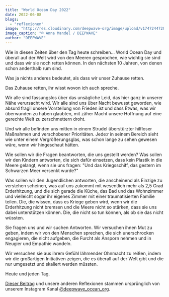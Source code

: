 ```yaml
---
title: "World Ocean Day 2022"
date: 2022-06-08
blogs: 
  - "reflexionen"
image: "http://res.cloudinary.com/deepwave-org/image/upload/v1747244728/deepwave.org/Screenshot-2023-11-30-170935.png"
image_caption: "© Anna Mandel / DEEPWAVE"
author: "DEEPWAVE"
---
```


Wie in diesen Zeiten über den Tag heute schreiben... World Ocean Day und überall auf der Welt wird von den Meeren gesprochen, wie wichtig sie sind und dass wir sie noch retten können. In den nächsten 10 Jahren, von denen schon anderthalb rum sind.

Was ja nichts anderes bedeutet, als dass wir unser Zuhause retten.

Das Zuhause retten, ihr wisst wovon ich auch spreche.

Wir alle sind fassungslos über das unsägliche Leid, das hier ganz in unserer Nähe verursacht wird. Wir alle sind uns über Nacht bewusst geworden, wie absurd fragil unsere Vorstellung von Frieden ist und dass Etwas, was wir überwunden zu haben glaubten, mit zäher Macht unsere Hoffnung auf eine gerechte Welt zu zerschmettern droht.

Und wir alle befinden uns mitten in einem Strudel überstürzter hilfloser Maßnahmen und verschobener Prioritäten. Jede:r in seinem Bereich sieht wie unter einem Vergrößerungsglas, was schon lange zu sehen gewesen wäre, wenn wir hingeschaut hätten.

Wie sollen wir die Fragen beantworten, die uns gestellt werden? Was sollen wir den Kindern antworten, die sich dafür einsetzen, dass kein Plastik in die Meere gelangt, wenn sie uns fragen: "Und das Kriegsschiff, das gestern im Schwarzen Meer versenkt wurde?"

Was sollen wir den Jugendlichen antworten, die anscheinend als Einzige zu verstehen scheinen, was auf uns zukommt mit wesentlich mehr als 2,5 Grad Erderhitzung, und die sich gerade die Küche, das Bad und das Wohnzimmer und vielleicht sogar ihr eigenes Zimmer mit einer traumatisierten Familie teilen. Die, die wissen, dass es Kriege geben wird, wenn wir die Erderhitzung nicht bremsen und die Meere nicht so stärken, dass sie uns dabei unterstützen können. Die, die nicht so tun können, als ob sie das nicht wüssten.

Sie fragen uns und wir suchen Antworten. Wir versuchen ihnen Mut zu geben, indem wir von den Menschen sprechen, die sich unerschrocken engagieren, die nicht aufgeben, die Furcht als Ansporn nehmen und in Neugier und Empathie wandeln.

Wir versuchen sie aus ihrem Gefühl lähmender Ohnmacht zu reißen, indem wir die großartigen Initiativen zeigen, die es überall auf der Welt gibt und die nur umgesetzt und skaliert werden müssten.

Heute und jeden Tag.

[Dieser Beitrag](https://www.instagram.com/p/CejUa7mMsxI/) und unsere anderen Reflexionen stammen ursprünglich von unserem Instagram Kanal [@deepwave\_ocean\_org](https://www.instagram.com/deepwave_ocean_org/).
